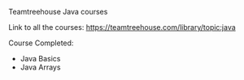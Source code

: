 Teamtreehouse Java courses

Link to all the courses: https://teamtreehouse.com/library/topic:java

Course Completed: 
* Java Basics
* Java Arrays